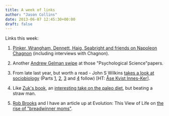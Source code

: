 ```yaml
---
title: A week of links
author: "Jason Collins"
date: 2013-06-07 12:45:30+00:00
draft: false
---
```


Links this week:



	
  1. [Pinker, Wrangham, Dennett, Haig, Seabright and friends on Napoleon Chagnon](http://www.edge.org/conversation/napoleon-chagnon-blood-is-their-argument) (including interviews with Chagnon).

	
  2. Another [Andrew Gelman swipe](http://themonkeycage.org/2013/05/30/more-on-those-psychological-science-papers-menstrual-cycles-and-political-attitudes-biceps-size-and-political-attitudes/) at those "Psychological Science"papers.

	
  3. From late last year, but worth a read - John S Wilkins [takes a look at sociobiology](http://evolvingthoughts.net/2012/12/eww-i-stepped-in-some-evolutionary-psychology-and-other-crap/) (Parts [1](evolvingthoughts.net/2012/12/evopsychopathy-1-conditions-for-sociobiology/), [2](http://evolvingthoughts.net/2012/12/evopsychopathy-2-the-phylogenetic-bracket/), [3](http://evolvingthoughts.net/2012/12/evopsychopathy-3-the-explanatory-target/) and [4](http://evolvingthoughts.net/2012/12/evopsychopathy-4-adaptive-scenarios/) follow) [HT: [Åse Kvist Innes-Ker](http://asefixesscience.wordpress.com/)].

	
  4. Like [Zuk's book](https://www.jasoncollins.blog/zuks-paleofantasy/), an [interesting take on the paleo diet](http://www.scientificamerican.com/article.cfm?id=why-paleo-diet-half-baked-how-hunter-gatherer-really-eat), but beating a straw man.

	
  5. [Rob Brooks](http://www.robbrooks.net/) and I have an article up at Evolution: This View of Life on [the rise of "breadwinner moms"](http://www.thisviewoflife.com/index.php/magazine/articles/1070/breadwinner-moms-progress-toward-equity-or-sign-of-the-end-times).


